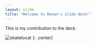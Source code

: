 ```yaml
---
layout: slide
title: "Welcome to Renan's slide deck!"
---
```


This is my contribution to the deck.

![skatetocat](https://octodex.github.com/images/skatetocat.png)
{: .center}
